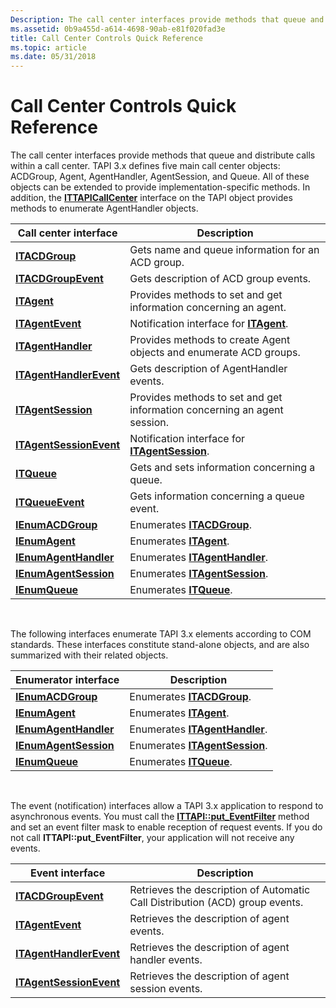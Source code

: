 ```yaml
---
Description: The call center interfaces provide methods that queue and distribute calls within a call center.
ms.assetid: 0b9a455d-a614-4698-90ab-e81f020fad3e
title: Call Center Controls Quick Reference
ms.topic: article
ms.date: 05/31/2018
---
```


# Call Center Controls Quick Reference

The call center interfaces provide methods that queue and distribute calls within a call center. TAPI 3.x defines five main call center objects: ACDGroup, Agent, AgentHandler, AgentSession, and Queue. All of these objects can be extended to provide implementation-specific methods. In addition, the [**ITTAPICallCenter**](/windows/win32/api/tapi3cc/nn-tapi3cc-ittapicallcenter) interface on the TAPI object provides methods to enumerate AgentHandler objects.



| Call center interface                              | Description                                                              |
|----------------------------------------------------|--------------------------------------------------------------------------|
| [**ITACDGroup**](/windows/win32/api/tapi3cc/nn-tapi3cc-itacdgroup)                   | Gets name and queue information for an ACD group.                        |
| [**ITACDGroupEvent**](/windows/win32/api/tapi3cc/nn-tapi3cc-itacdgroupevent)         | Gets description of ACD group events.                                    |
| [**ITAgent**](/windows/win32/api/tapi3cc/nn-tapi3cc-itagent)                         | Provides methods to set and get information concerning an agent.         |
| [**ITAgentEvent**](/windows/win32/api/tapi3cc/nn-tapi3cc-itagentevent)               | Notification interface for [**ITAgent**](/windows/win32/api/tapi3cc/nn-tapi3cc-itagent).                   |
| [**ITAgentHandler**](/windows/win32/api/tapi3cc/nn-tapi3cc-itagenthandler)           | Provides methods to create Agent objects and enumerate ACD groups.       |
| [**ITAgentHandlerEvent**](/windows/win32/api/tapi3cc/nn-tapi3cc-itagenthandlerevent) | Gets description of AgentHandler events.                                 |
| [**ITAgentSession**](/windows/win32/api/tapi3cc/nn-tapi3cc-itagentsession)           | Provides methods to set and get information concerning an agent session. |
| [**ITAgentSessionEvent**](/windows/win32/api/tapi3cc/nn-tapi3cc-itagentsessionevent) | Notification interface for [**ITAgentSession**](/windows/win32/api/tapi3cc/nn-tapi3cc-itagentsession).     |
| [**ITQueue**](/windows/win32/api/tapi3cc/nn-tapi3cc-itqueue)                         | Gets and sets information concerning a queue.                            |
| [**ITQueueEvent**](/windows/win32/api/tapi3cc/nn-tapi3cc-itqueueevent)               | Gets information concerning a queue event.                               |
| [**IEnumACDGroup**](/windows/win32/api/tapi3cc/nn-tapi3cc-ienumacdgroup)             | Enumerates [**ITACDGroup**](/windows/win32/api/tapi3cc/nn-tapi3cc-itacdgroup).                             |
| [**IEnumAgent**](/windows/win32/api/tapi3cc/nn-tapi3cc-ienumagent)                   | Enumerates [**ITAgent**](/windows/win32/api/tapi3cc/nn-tapi3cc-itagent).                                   |
| [**IEnumAgentHandler**](/windows/win32/api/tapi3cc/nn-tapi3cc-ienumagenthandler)     | Enumerates [**ITAgentHandler**](/windows/win32/api/tapi3cc/nn-tapi3cc-itagenthandler).                     |
| [**IEnumAgentSession**](/windows/win32/api/tapi3cc/nn-tapi3cc-ienumagentsession)     | Enumerates [**ITAgentSession**](/windows/win32/api/tapi3cc/nn-tapi3cc-itagentsession).                     |
| [**IEnumQueue**](/windows/win32/api/tapi3cc/nn-tapi3cc-ienumqueue)                   | Enumerates [**ITQueue**](/windows/win32/api/tapi3cc/nn-tapi3cc-itqueue).                                   |



 

The following interfaces enumerate TAPI 3.x elements according to COM standards. These interfaces constitute stand-alone objects, and are also summarized with their related objects.



| Enumerator interface                           | Description                                          |
|------------------------------------------------|------------------------------------------------------|
| [**IEnumACDGroup**](/windows/win32/api/tapi3cc/nn-tapi3cc-ienumacdgroup)         | Enumerates [**ITACDGroup**](/windows/win32/api/tapi3cc/nn-tapi3cc-itacdgroup).         |
| [**IEnumAgent**](/windows/win32/api/tapi3cc/nn-tapi3cc-ienumagent)               | Enumerates [**ITAgent**](/windows/win32/api/tapi3cc/nn-tapi3cc-itagent).               |
| [**IEnumAgentHandler**](/windows/win32/api/tapi3cc/nn-tapi3cc-ienumagenthandler) | Enumerates [**ITAgentHandler**](/windows/win32/api/tapi3cc/nn-tapi3cc-itagenthandler). |
| [**IEnumAgentSession**](/windows/win32/api/tapi3cc/nn-tapi3cc-ienumagentsession) | Enumerates [**ITAgentSession**](/windows/win32/api/tapi3cc/nn-tapi3cc-itagentsession). |
| [**IEnumQueue**](/windows/win32/api/tapi3cc/nn-tapi3cc-ienumqueue)               | Enumerates [**ITQueue**](/windows/win32/api/tapi3cc/nn-tapi3cc-itqueue).               |



 

The event (notification) interfaces allow a TAPI 3.x application to respond to asynchronous events. You must call the [**ITTAPI::put\_EventFilter**](/windows/desktop/api/tapi3if/nf-tapi3if-ittapi-put_eventfilter) method and set an event filter mask to enable reception of request events. If you do not call **ITTAPI::put\_EventFilter**, your application will not receive any events.



| Event interface                                    | Description                                                                  |
|----------------------------------------------------|------------------------------------------------------------------------------|
| [**ITACDGroupEvent**](/windows/win32/api/tapi3cc/nn-tapi3cc-itacdgroupevent)         | Retrieves the description of Automatic Call Distribution (ACD) group events. |
| [**ITAgentEvent**](/windows/win32/api/tapi3cc/nn-tapi3cc-itagentevent)               | Retrieves the description of agent events.                                   |
| [**ITAgentHandlerEvent**](/windows/win32/api/tapi3cc/nn-tapi3cc-itagenthandlerevent) | Retrieves the description of agent handler events.                           |
| [**ITAgentSessionEvent**](/windows/win32/api/tapi3cc/nn-tapi3cc-itagentsessionevent) | Retrieves the description of agent session events.                           |



 

 

 